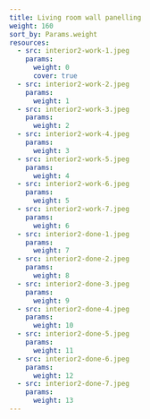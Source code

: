 ```yaml
---
title: Living room wall panelling
weight: 160
sort_by: Params.weight
resources:
  - src: interior2-work-1.jpeg
    params:
      weight: 0
      cover: true
  - src: interior2-work-2.jpeg
    params:
      weight: 1
  - src: interior2-work-3.jpeg
    params:
      weight: 2
  - src: interior2-work-4.jpeg
    params:
      weight: 3
  - src: interior2-work-5.jpeg
    params:
      weight: 4
  - src: interior2-work-6.jpeg
    params:
      weight: 5
  - src: interior2-work-7.jpeg
    params:
      weight: 6
  - src: interior2-done-1.jpeg
    params:
      weight: 7
  - src: interior2-done-2.jpeg
    params:
      weight: 8
  - src: interior2-done-3.jpeg
    params:
      weight: 9
  - src: interior2-done-4.jpeg
    params:
      weight: 10
  - src: interior2-done-5.jpeg
    params:
      weight: 11
  - src: interior2-done-6.jpeg
    params:
      weight: 12
  - src: interior2-done-7.jpeg
    params:
      weight: 13
---
```

